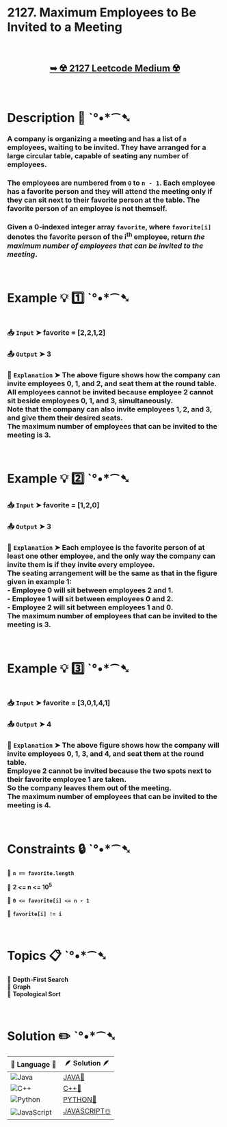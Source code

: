 # 2127. Maximum Employees to Be Invited to a Meeting

</br>

<h2 align="center"> 

<a href="https://leetcode.com/problems/maximum-employees-to-be-invited-to-a-meeting/description/?envType=daily-question&envId=2025-01-26"><strong>➥ ☢️ 2127 Leetcode Medium ☢️ </strong></a>
</h2>

</br>

# Description 📜 ˋ°•*⁀➷

### A company is organizing a meeting and has a list of `n` employees, waiting to be invited. They have arranged for a large circular table, capable of seating any number of employees.

### The employees are numbered from `0` to `n - 1`. Each employee has a favorite person and they will attend the meeting only if they can sit next to their favorite person at the table. The favorite person of an employee is not themself.

### Given a 0-indexed integer array `favorite`, where `favorite[i]` denotes the favorite person of the i<sup>th</sup> employee, return *the maximum number of employees that can be invited to the meeting*.

</br>

# Example 💡 1️⃣ ˋ°•*⁀➷

<img src="" width="" height=""/>

  ### 📥 `Input`  ➤ favorite = [2,2,1,2]

  ### 📤 `Output`  ➤ 3

  ### 🔦 `Explanation`  ➤ The above figure shows how the company can invite employees 0, 1, and 2, and seat them at the round table.</br> All employees cannot be invited because employee 2 cannot sit beside employees 0, 1, and 3, simultaneously.</br> Note that the company can also invite employees 1, 2, and 3, and give them their desired seats.</br> The maximum number of employees that can be invited to the meeting is 3.

</br>

# Example 💡 2️⃣ ˋ°•*⁀➷

  ### 📥 `Input` ➤ favorite = [1,2,0]

  ### 📤 `Output`  ➤ 3

  ### 🔦 `Explanation` ➤ Each employee is the favorite person of at least one other employee, and the only way the company can invite them is if they invite every employee.</br> The seating arrangement will be the same as that in the figure given in example 1:</br> - Employee 0 will sit between employees 2 and 1.</br> - Employee 1 will sit between employees 0 and 2.</br> - Employee 2 will sit between employees 1 and 0.</br> The maximum number of employees that can be invited to the meeting is 3.

</br>

# Example 💡 3️⃣ ˋ°•*⁀➷

<img src="" width="" height=""/>

  ### 📥 `Input` ➤ favorite = [3,0,1,4,1]

  ### 📤 `Output`  ➤ 4

  ### 🔦 `Explanation`  ➤ The above figure shows how the company will invite employees 0, 1, 3, and 4, and seat them at the round table.</br> Employee 2 cannot be invited because the two spots next to their favorite employee 1 are taken.</br> So the company leaves them out of the meeting.</br> The maximum number of employees that can be invited to the meeting is 4.

</br>

# Constraints 🔒 ˋ°•*⁀➷

🔹 **`n == favorite.length`** </br>

🔹 **2 <= n <= 10<sup>5</sup>** </br>

🔹 **`0 <= favorite[i] <= n - 1`** </br>

🔹 **`favorite[i] != i`** </br>

</br>

# Topics 📋 ˋ°•*⁀➷

🔸 **Depth-First Search**  </br>
🔸 **Graph**  </br>
🔸 **Topological Sort**  </br>

</br>

# Solution ✏️ ˋ°•*⁀➷

| 📒 Language 📒  | 🪶 Solution 🪶 |
| ------------- | ------------- |
|  ![Java](https://img.shields.io/badge/java-%23ED8B00.svg?style=for-the-badge&logo=openjdk&logoColor=white)  | [JAVA🍁]() |
|  ![C++](https://img.shields.io/badge/c++-%2300599C.svg?style=for-the-badge&logo=c%2B%2B&logoColor=white)  | [C++🎲]()  |
|  ![Python](https://img.shields.io/badge/python-3670A0?style=for-the-badge&logo=python&logoColor=ffdd54)    | [PYTHON🍰]() |
| ![JavaScript](https://img.shields.io/badge/javascript-%23323330.svg?style=for-the-badge&logo=javascript&logoColor=%23F7DF1E)   | [JAVASCRIPT☃️]() |
